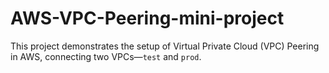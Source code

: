 # AWS-VPC-Peering-mini-project
This project demonstrates the setup of Virtual Private Cloud (VPC) Peering in AWS, connecting two VPCs—`test` and `prod`.
